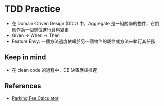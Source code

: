 # TDD Practice

- 在 Domain-Driven Design (DDD) 中，Aggregate 是一組關聯的物件，它們應作為一個單位進行資料變更
- Given => When => Then
- Feature Envy: 一個方法過度依賴於另一個物件的屬性或方法來執行其任務

## Keep in mind

- 在 clean code 的過程中，DB 決策應該推遲

## References

- [Parking Fee Calculator](https://youtube.com/playlist?list=PLvBh-90IwbPKFUUFw1PTezAVQqi0PUhTB&si=rnNH-gnqbTvzIF5g)
